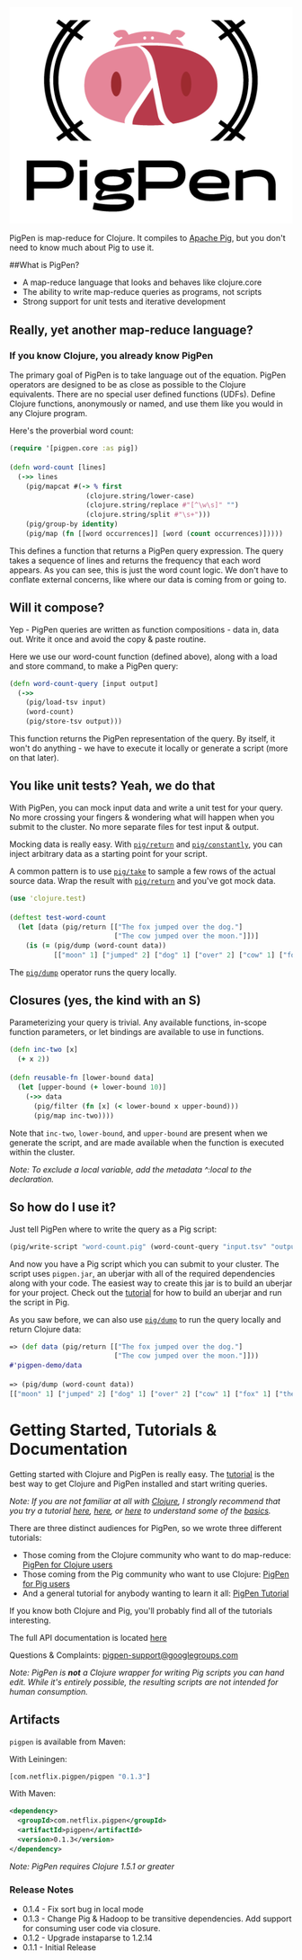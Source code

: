 ![](logo.png)

PigPen is map-reduce for Clojure. It compiles to [Apache Pig](http://pig.apache.org/), but you don't need to know much about Pig to use it.

##What is PigPen?

  * A map-reduce language that looks and behaves like clojure.core
  * The ability to write map-reduce queries as programs, not scripts
  * Strong support for unit tests and iterative development

## Really, yet another map-reduce language?

### If you know Clojure, you already know PigPen

The primary goal of PigPen is to take language out of the equation. PigPen operators are designed to be as close as possible to the Clojure equivalents. There are no special user defined functions (UDFs). Define Clojure functions, anonymously or named, and use them like you would in any Clojure program.

Here's the proverbial word count:

``` clj
(require '[pigpen.core :as pig])

(defn word-count [lines]
  (->> lines
    (pig/mapcat #(-> % first
                   (clojure.string/lower-case)
                   (clojure.string/replace #"[^\w\s]" "")
                   (clojure.string/split #"\s+")))
    (pig/group-by identity)
    (pig/map (fn [[word occurrences]] [word (count occurrences)]))))
```

This defines a function that returns a PigPen query expression. The query takes a sequence of lines and returns the frequency that each word appears. As you can see, this is just the word count logic. We don't have to conflate external concerns, like where our data is coming from or going to.


## Will it compose?

Yep - PigPen queries are written as function compositions - data in, data out. Write it once and avoid the copy & paste routine.

Here we use our word-count function (defined above), along with a load and store command, to make a PigPen query:

``` clj
(defn word-count-query [input output]
  (->>
    (pig/load-tsv input)
    (word-count)
    (pig/store-tsv output)))
```

This function returns the PigPen representation of the query. By itself, it won't do anything - we have to execute it locally or generate a script (more on that later).

## You like unit tests? Yeah, we do that

With PigPen, you can mock input data and write a unit test for your query. No more crossing your fingers & wondering what will happen when you submit to the cluster. No more separate files for test input & output.

Mocking data is really easy. With [`pig/return`](http://netflix.github.io/PigPen/pigpen.core.html#var-return) and [`pig/constantly`](http://netflix.github.io/PigPen/pigpen.core.html#var-constantly), you can inject arbitrary data as a starting point for your script.

A common pattern is to use [`pig/take`](http://netflix.github.io/PigPen/pigpen.core.html#var-take) to sample a few rows of the actual source data. Wrap the result with [`pig/return`](http://netflix.github.io/PigPen/pigpen.core.html#var-return) and you've got mock data.

``` clj
(use 'clojure.test)

(deftest test-word-count
  (let [data (pig/return [["The fox jumped over the dog."]
                          ["The cow jumped over the moon."]])]
    (is (= (pig/dump (word-count data))
           [["moon" 1] ["jumped" 2] ["dog" 1] ["over" 2] ["cow" 1] ["fox" 1] ["the" 4]]))))
```

The [`pig/dump`](http://netflix.github.io/PigPen/pigpen.core.html#var-dump) operator runs the query locally.

## Closures (yes, the kind with an S)

Parameterizing your query is trivial. Any available functions, in-scope function parameters, or let bindings are available to use in functions.

``` clj
(defn inc-two [x]
  (+ x 2))

(defn reusable-fn [lower-bound data]
  (let [upper-bound (+ lower-bound 10)]
    (->> data
      (pig/filter (fn [x] (< lower-bound x upper-bound)))
      (pig/map inc-two))))
```

Note that `inc-two`, `lower-bound`, and `upper-bound` are present when we generate the script, and are made available when the function is executed within the cluster.

_Note: To exclude a local variable, add the metadata ^:local to the declaration._

## So how do I use it?

Just tell PigPen where to write the query as a Pig script:

``` clj
(pig/write-script "word-count.pig" (word-count-query "input.tsv" "output.tsv"))
```

And now you have a Pig script which you can submit to your cluster. The script uses `pigpen.jar`, an uberjar with all of the required dependencies along with your code. The easiest way to create this jar is to build an uberjar for your project. Check out the [tutorial](Tutorial.md) for how to build an uberjar and run the script in Pig.

As you saw before, we can also use [`pig/dump`](http://netflix.github.io/PigPen/pigpen.core.html#var-dump) to run the query locally and return Clojure data:

``` clj
=> (def data (pig/return [["The fox jumped over the dog."]
                          ["The cow jumped over the moon."]]))
#'pigpen-demo/data

=> (pig/dump (word-count data))
[["moon" 1] ["jumped" 2] ["dog" 1] ["over" 2] ["cow" 1] ["fox" 1] ["the" 4]]
```

# Getting Started, Tutorials & Documentation

Getting started with Clojure and PigPen is really easy. The [tutorial](Tutorial.md) is the best way to get Clojure and PigPen installed and start writing queries.

_Note: If you are not familiar at all with [Clojure](http://clojure.org/), I strongly recommend that you try a tutorial [here](http://tryclj.com/), [here](http://java.ociweb.com/mark/clojure/article.html), or [here](http://learn-clojure.com/) to understand some of the [basics](http://clojure.org/cheatsheet)._

There are three distinct audiences for PigPen, so we wrote three different tutorials:

  * Those coming from the Clojure community who want to do map-reduce: [PigPen for Clojure users](README-for-Clojure-Users.md)
  * Those coming from the Pig community who want to use Clojure: [PigPen for Pig users](README-for-Pig-Users.md)
  * And a general tutorial for anybody wanting to learn it all: [PigPen Tutorial](Tutorial.md)

If you know both Clojure and Pig, you'll probably find all of the tutorials interesting.

The full API documentation is located [here](http://netflix.github.io/PigPen/pigpen.core.html)

Questions & Complaints: pigpen-support@googlegroups.com

_Note: PigPen is **not** a Clojure wrapper for writing Pig scripts you can hand edit. While it's entirely possible, the resulting scripts are not intended for human consumption._

## Artifacts

`pigpen` is available from Maven:

With Leiningen:

``` clj
[com.netflix.pigpen/pigpen "0.1.3"]
```

With Maven:

``` xml
<dependency>
  <groupId>com.netflix.pigpen</groupId>
  <artifactId>pigpen</artifactId>
  <version>0.1.3</version>
</dependency>
```

_Note: PigPen requires Clojure 1.5.1 or greater_

### Release Notes

  * 0.1.4 - Fix sort bug in local mode
  * 0.1.3 - Change Pig & Hadoop to be transitive dependencies. Add support for consuming user code via closure.
  * 0.1.2 - Upgrade instaparse to 1.2.14
  * 0.1.1 - Initial Release
